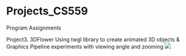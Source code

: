 # Projects_CS559
Program Assignments

Project3. 3DFlower
Using twgl library to create animated 3D objects & Graphics Pipeline experiments with viewing angle and zooming
![](3DFlower.gif|200*200)
